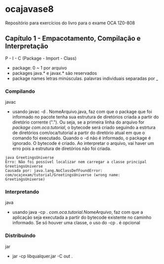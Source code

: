 # ocajavase8
Repositório para exercícios do livro para o exame OCA 1Z0-808

## Capítulo 1 - Empacotamento, Compilação e Interpretação
P - I - C (Package - Import - Class)
- package: 0 ~ 1 por arquivo
- packages java.* e javax.* são reservados
- package names letras minúsculas. palavras individuais separadas por _

### Compilando
javac
- usando javac -d . NomeArquivo.java, faz com que o package que foi informado no pacote tenha sua estrutura de diretórios
criada a partir do diretório corrente ("."). Ou seja, se a primeira linha
do arquivo for _package com.oca.tutorial_, o bytecode será criado  seguindo
a estrtura de diretórios com/oca/tutorial a partir do diretório atual em que o comando foi executado.
Quando o -d não é informado, o package é ignorado. O bytecode é criado. Ao interpretar o arquivo, vai haver um erro
pois a estrutura de diretórios não foi criada.

```
java GreetingsUniverse 
Erro: Não foi possível localizar nem carregar a classe principal GreetingsUniverse
Causada por: java.lang.NoClassDefFoundError: com/ocajexam/tutorial/GreetingsUniverse (wrong name: GreetingsUniverse)
```

### Interpretando
java
- usando java -cp . _com.oca.tutorial.NomeArquivo_, faz com que a aplicação seja executada
a partir do bytecode existente no caminho informado.
Se só houver uma classe, o uso do -cp . é opcional

### Distribuindo
jar
- jar -cp libqualquer.jar -C out .
